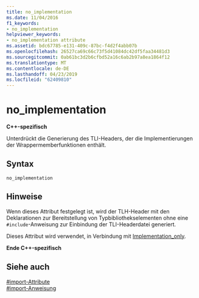 ```yaml
---
title: no_implementation
ms.date: 11/04/2016
f1_keywords:
- no_implementation
helpviewer_keywords:
- no_implementation attribute
ms.assetid: bdc67785-e131-409c-87bc-f4d2f4abb07b
ms.openlocfilehash: 26527ca69c66c73f5d41084dc42df5faa34481d3
ms.sourcegitcommit: 0ab61bc3d2b6cfbd52a16c6ab2b97a8ea1864f12
ms.translationtype: MT
ms.contentlocale: de-DE
ms.lasthandoff: 04/23/2019
ms.locfileid: "62409810"
---
```

# <a name="noimplementation"></a>no_implementation
**C++-spezifisch**

Unterdrückt die Generierung des TLI-Headers, der die Implementierungen der Wrappermemberfunktionen enthält.

## <a name="syntax"></a>Syntax

```
no_implementation
```

## <a name="remarks"></a>Hinweise

Wenn dieses Attribut festgelegt ist, wird der TLH-Header mit den Deklarationen zur Bereitstellung von Typbibliothekselementen ohne eine `#include`-Anweisung zur Einbindung der TLI-Headerdatei generiert.

Dieses Attribut wird verwendet, in Verbindung mit [Implementation_only](../preprocessor/implementation-only.md).

**Ende C++-spezifisch**

## <a name="see-also"></a>Siehe auch

[#import-Attribute](../preprocessor/hash-import-attributes-cpp.md)<br/>
[#import-Anweisung](../preprocessor/hash-import-directive-cpp.md)